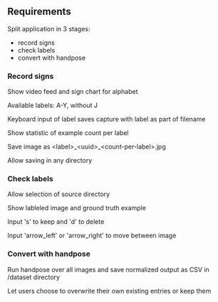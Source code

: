 ## Requirements

Split application in 3 stages:

- record signs
- check labels
- convert with handpose

### Record signs

Show video feed and sign chart for alphabet

Available labels: A-Y, without J

Keyboard input of label saves capture with label as part of filename

Show statistic of example count per label

Save image as \<label>_\<uuid>\_\<count-per-label>.jpg

Allow saving in any directory

### Check labels

Allow selection of source directory

Show lableled image and ground truth example

Input 's' to keep and 'd' to delete

Input 'arrow_left' or 'arrow_right' to move between image

### Convert with handpose

Run handpose over all images and save normalized output as CSV in /dataset directory

Let users choose to overwrite their own existing entries or keep them
